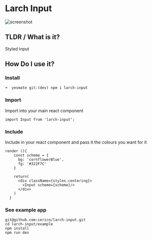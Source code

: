# Larch Input


![screenshot]()


## TLDR / What is it?

Styled input

## How Do I use it?

### Install

```
➜  yesmate git:(dev) npm i larch-input
```

### Import

Import into your main react component

```
import Input from 'larch-input';
```

### Include

Include in your react component and pass it the colours you want for it

```
render (){
    const scheme = {
      bg: 'cornflowerBlue',
      fg: '#322F7C'
    }
      
    return(
      <div className={styles.centering}>
        <Input scheme={scheme}/>
      </div>
    )
  }
```

### See example app

```
git@github.com:cerico/larch-input.git
cd larch-input/example
npm install
npm run dev
```

